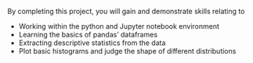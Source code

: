 By completing this project, you will gain and demonstrate skills relating to

* Working within the python and Jupyter notebook environment
* Learning the basics of pandas’ dataframes
* Extracting descriptive statistics from the data
* Plot basic histograms and judge the shape of different distributions
